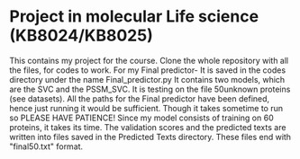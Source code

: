 # Project in molecular Life science (KB8024/KB8025)
This contains my project for the course.
Clone the whole repository with all the files, for codes to work.
For my Final predictor- It is saved in the codes directory under the name Final_predictor.py
It contains two models, which are the SVC and the PSSM_SVC. It is testing on the file 50unknown proteins (see datasets).
All the paths for the Final predictor have been defined, hence just running it would be sufficient. Though it takes sometime to run so PLEASE HAVE PATIENCE! Since my model consists of training on 60 proteins, it takes its time.
The validation scores and the predicted texts are written into files saved in the Predicted Texts directory. These files end with "final50.txt" format.
